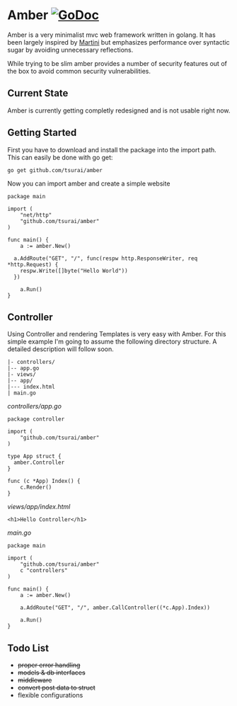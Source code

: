 # Amber [![GoDoc](https://godoc.org/github.com/tsurai/amber?status.png)](http://godoc.org/github.com/tsurai/amber)

Amber is a very minimalist mvc web framework written in golang. It has been largely inspired by [Martini](https://github.com/codegangsta/martini) but emphasizes performance over syntactic sugar by avoiding unnecessary reflections.

While trying to be slim amber provides a number of security features out of the box to avoid common security vulnerabilities.

## Current State
Amber is currently getting completly redesigned and is not usable right now.

## Getting Started

First you have to download and install the package into the import path. This can easily be done with go get:
```
go get github.com/tsurai/amber
```

Now you can import amber and create a simple website
```
package main

import (
	"net/http"
	"github.com/tsurai/amber"
)

func main() {
	a := amber.New()

  a.AddRoute("GET", "/", func(respw http.ResponseWriter, req *http.Request) {
    respw.Write([]byte("Hello World"))
  })

	a.Run()
}
```

## Controller

Using Controller and rendering Templates is very easy with Amber. For this simple example I'm going to assume the following directory structure. A detailed description will follow soon.
```
|- controllers/
|-- app.go
|- views/
|-- app/
|--- index.html
| main.go
```

*controllers/app.go*
```
package controller

import (
	"github.com/tsurai/amber"
)

type App struct {
  amber.Controller
}

func (c *App) Index() {
	c.Render()
}
```

*views/app/index.html*
```
<h1>Hello Controller</h1>
```
  
*main.go*
```
package main

import (
	"github.com/tsurai/amber"
	c "controllers"
)

func main() {
	a := amber.New()

	a.AddRoute("GET", "/", amber.CallController((*c.App).Index))

	a.Run()
}

```

## Todo List
- ~~proper error handling~~
- ~~models & db interfaces~~
- ~~middleware~~
- ~~convert post data to struct~~
- flexible configurations

